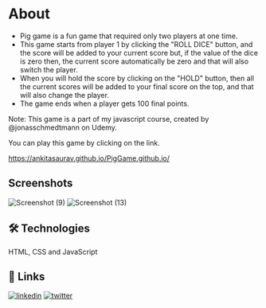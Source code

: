 # About

- Pig game is a fun game that required only two players at one time. 
- This game starts from player 1 by clicking the "ROLL DICE" button, and the score will be added to your current score but, if the value of the dice is zero then, the current   score automatically be zero and that will also switch the player. 
- When you will hold the score by clicking on the "HOLD" button, then all the current scores will be added to your final score on the top, and that will also change the player.
- The game ends when a player gets 100 final points.

Note: This game is a part of my javascript course, created by @jonasschmedtmann on Udemy.

You can play this game by clicking on the link.

https://ankitasaurav.github.io/PigGame.github.io/

## Screenshots

![Screenshot (9)](https://user-images.githubusercontent.com/87561020/131494528-d831cdbf-0888-4906-afd9-8170db9354cc.png)
![Screenshot (13)](https://user-images.githubusercontent.com/87561020/131494553-05bd6aa6-6525-4207-9c61-c55b81842f24.png)

## 🛠 Technologies
HTML, CSS and JavaScript 

## 🔗 Links
[![linkedin](https://img.shields.io/badge/linkedin-0A66C2?style=for-the-badge&logo=linkedin&logoColor=white)](https://www.linkedin.com/in/ankita-saurav/?originalSubdomain=in)
[![twitter](https://img.shields.io/badge/twitter-1DA1F2?style=for-the-badge&logo=twitter&logoColor=white)](https://twitter.com/sauravankita)
